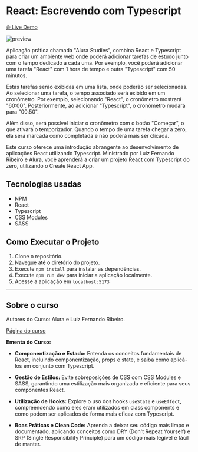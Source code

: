 # React: Escrevendo com Typescript

[🌐 Live Demo]()

![preview]()

Aplicação prática chamada "Alura Studies", combina React e Typescript para criar um ambiente web onde poderá adicionar tarefas de estudo junto com o tempo dedicado a cada uma. Por exemplo, você poderá adicionar uma tarefa "React" com 1 hora de tempo e outra "Typescript" com 50 minutos.

Estas tarefas serão exibidas em uma lista, onde poderão ser selecionadas. Ao selecionar uma tarefa, o tempo associado será exibido em um cronômetro. Por exemplo, selecionando "React", o cronômetro mostrará "60:00". Posteriormente, ao adicionar "Typescript", o cronômetro mudará para "00:50".

Além disso, será possível iniciar o cronômetro com o botão "Começar", o que ativará o temporizador. Quando o tempo de uma tarefa chegar a zero, ela será marcada como completada e não poderá mais ser clicada.

Este curso oferece uma introdução abrangente ao desenvolvimento de aplicações React utilizando Typescript. Ministrado por Luiz Fernando Ribeiro e Alura, você aprenderá a criar um projeto React com Typescript do zero, utilizando o Create React App.

## Tecnologias usadas

- NPM
- React
- Typescript
- CSS Modules
- SASS

## Como Executar o Projeto

1. Clone o repositório.
2. Navegue até o diretório do projeto.
3. Execute `npm install` para instalar as dependências.
4. Execute `npm run dev` para iniciar a aplicação localmente.
5. Acesse a aplicação em `localhost:5173`

---

## Sobre o curso

Autores do Curso: Alura e Luiz Fernando Ribeiro.

[Página do curso](https://cursos.alura.com.br/course/react-modernizando-escrever-typescript)

**Ementa do Curso:**

- **Componentização e Estado:** Entenda os conceitos fundamentais de React, incluindo componentização, props e state, e saiba como aplicá-los em conjunto com Typescript.

- **Gestão de Estilos:** Evite sobreposições de CSS com CSS Modules e SASS, garantindo uma estilização mais organizada e eficiente para seus componentes React.

- **Utilização de Hooks:** Explore o uso dos hooks `useState` e `useEffect`, compreendendo como eles eram utilizados em class components e como podem ser aplicados de forma mais eficaz com Typescript.

- **Boas Práticas e Clean Code:** Aprenda a deixar seu código mais limpo e documentado, aplicando conceitos como DRY (Don't Repeat Yourself) e SRP (Single Responsibility Principle) para um código mais legível e fácil de manter.
